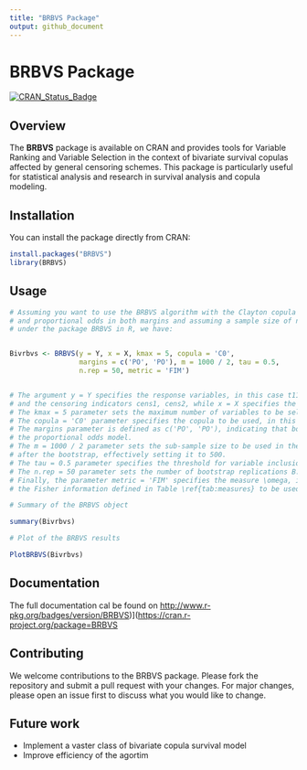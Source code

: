 ```yaml
---
title: "BRBVS Package"
output: github_document
---
```


# BRBVS Package

[![CRAN_Status_Badge](http://www.r-pkg.org/badges/version/BRBVS)](https://cran.r-project.org/package=BRBVS)

## Overview

The **BRBVS** package is available on CRAN and provides tools for Variable Ranking and Variable Selection in the context of bivariate survival copulas affected by general censoring schemes. This package is particularly useful for statistical analysis and research in survival analysis and copula modeling.

## Installation

You can install the package directly from CRAN:

```r
install.packages("BRBVS")
library(BRBVS)
```
## Usage

```r
# Assuming you want to use the BRBVS algorithm with the Clayton copula 
# and proportional odds in both margins and assuming a sample size of n = 1000, 
# under the package BRBVS in R, we have:


Bivrbvs <- BRBVS(y = Y, x = X, kmax = 5, copula = 'C0', 
                 margins = c('PO', 'PO'), m = 1000 / 2, tau = 0.5,
                 n.rep = 50, metric = 'FIM')


# The argument y = Y specifies the response variables, in this case t11, t12, t21, t22, 
# and the censoring indicators cens1, cens2, while x = X specifies the predictor variables.
# The kmax = 5 parameter sets the maximum number of variables to be selected k_max.
# The copula = 'C0' parameter specifies the copula to be used, in this case a Clayton copula.
# The margins parameter is defined as c('PO', 'PO'), indicating that both margins follow 
# the proportional odds model.
# The m = 1000 / 2 parameter sets the sub-sample size to be used in the estimation phase 
# after the bootstrap, effectively setting it to 500.
# The tau = 0.5 parameter specifies the threshold for variable inclusion, introduced in Equation \eqref{eq:hat_s_v}.
# The n.rep = 50 parameter sets the number of bootstrap replications B.
# Finally, the parameter metric = 'FIM' specifies the measure \omega, in this case 
# the Fisher information defined in Table \ref{tab:measures} to be used for ranking the covariates.

# Summary of the BRBVS object

summary(Bivrbvs)

# Plot of the BRBVS results

PlotBRBVS(Bivrbvs)

```
## Documentation 

The full documentation cal be found on http://www.r-pkg.org/badges/version/BRBVS)](https://cran.r-project.org/package=BRBVS


## Contributing 

We welcome contributions to the BRBVS package. Please fork the repository and submit a pull request with your changes. For major changes, please open an issue first to discuss what you would like to change.

## Future work 

- Implement a vaster class of bivariate copula survival model
- Improve efficiency of the agortim


